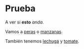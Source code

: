 # Prueba

A ver si **esto** *anda*.

Vamos a [peras](peras.md) o [manzanas](manzanas.md).

También tenemos [lechuga](verdura/lechuga.md) y [tomate](verdura/tomate.md).